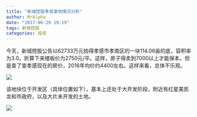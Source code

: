 ```yaml
---
title: "新城控股孝感拿地情况分析"
author: MrAlpha
date: "2017-06-29 19:19"
tags: 新城控股
categories: 投资
---
```


今天，新城控股公告以62733万元拍得孝感市孝南区的一块114.06亩的底，容积率为3.0。折算下来楼板价为2750元/平。这样，房子得卖到7000以上才能保本。但是查了查孝感现在的房价，2016年均价约4400左右。这样来看，总体不乐观。

![](http://7xonmk.com1.z0.glb.clouddn.com/FlmDQerZiW53mjCDhQeK4_YRIB9p.jpg)

该地块位于开发区（具体位置如下），基本上还处于大开发阶段，附近有红星美凯龙和市政府，以及大片未开发的土地。

![](http://7xonmk.com1.z0.glb.clouddn.com/20170629192950.png)
